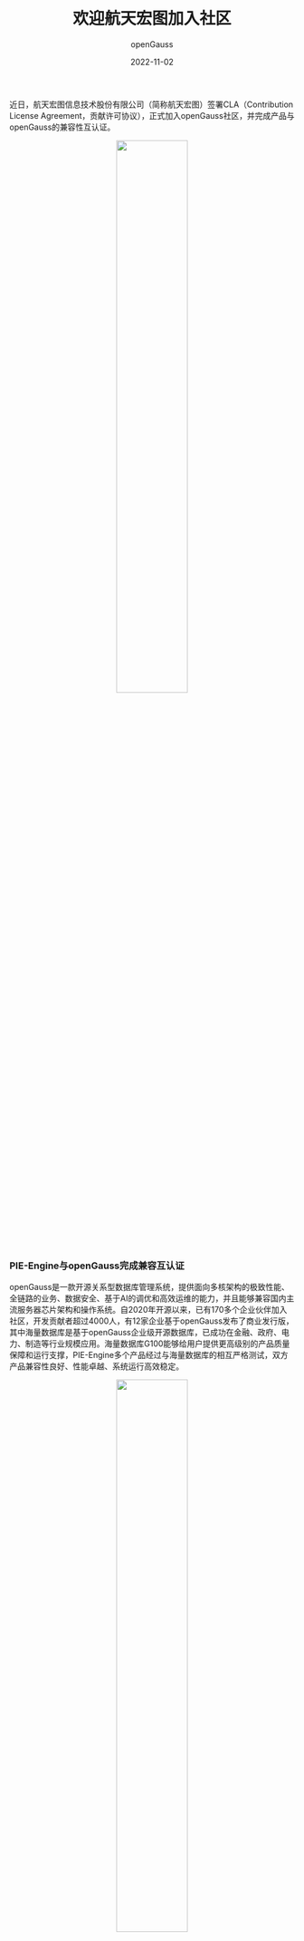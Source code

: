 ﻿---
title: '欢迎航天宏图加入社区'
date: '2022-11-02'
tags: ['theme']
banner: '/category/news/2022-11-02/banner.png'
author: 'openGauss'
category: 'news'
summary: '航天宏图正式加入社区'
---

近日，航天宏图信息技术股份有限公司（简称航天宏图）签署CLA（Contribution License Agreement，贡献许可协议），正式加入openGauss社区，并完成产品与openGauss的兼容性互认证。

<div style="text-align:center"><img src="/zh/news/2022-11-02/banner.png" style="width: 50%"></div>

### PIE-Engine与openGauss完成兼容互认证


openGauss是一款开源关系型数据库管理系统，提供面向多核架构的极致性能、全链路的业务、数据安全、基于AI的调优和高效运维的能力，并且能够兼容国内主流服务器芯片架构和操作系统。自2020年开源以来，已有170多个企业伙伴加入社区，开发贡献者超过4000人，有12家企业基于openGauss发布了商业发行版，其中海量数据库是基于openGauss企业级开源数据库，已成功在金融、政府、电力、制造等行业规模应用。海量数据库G100能够给用户提供更高级别的产品质量保障和运行支撑，PIE-Engine多个产品经过与海量数据库的相互严格测试，双方产品兼容性良好、性能卓越、系统运行高效稳定。

<div style="text-align:center"><img src="/zh/news/2022-11-02/pic1.jpg" style="width: 50%"></div>

这说明PIE-Engine与具有复合应用场景、高性能、高可用独特优势的关系型数据库openGauss在数据链路上正式打通，从而构建了以业务处理为核心的业务信息系统到以数存储管理为核心的数据存储系统更完善的一体化解决方案。

### PIE-Engine加入openGauss社区

加入openGauss社区，一方面是推进PIE-Engine产品系列与openGauss数据库深入合作，借助其内核高性能、高安全、高可用、高兼容的优势，打造更加稳定可靠、功能完备、性能高效、兼容性强的地理时空数据管理与共享产品；另一方面也是航天宏图深入开源、发展开源的一次探索，反哺开源社区，推动国内遥感领域开源生态建设，推进产品国产化适配的进程。

未来，航天宏图将继续依靠自身的研发实力和上下游产业链资源，打造产业生态圈，全面掌握核心技术，进一步加大国产化空天信息产品与技术的研发力度，加快迭代创新，为客户提供安全可靠的行业解决方案和技术服务，赋能自然资源、生态环保、应急管理、气象海洋、水利农林、国防安保等多个领域，为我国的遥感时空信息数据安全做出贡献！